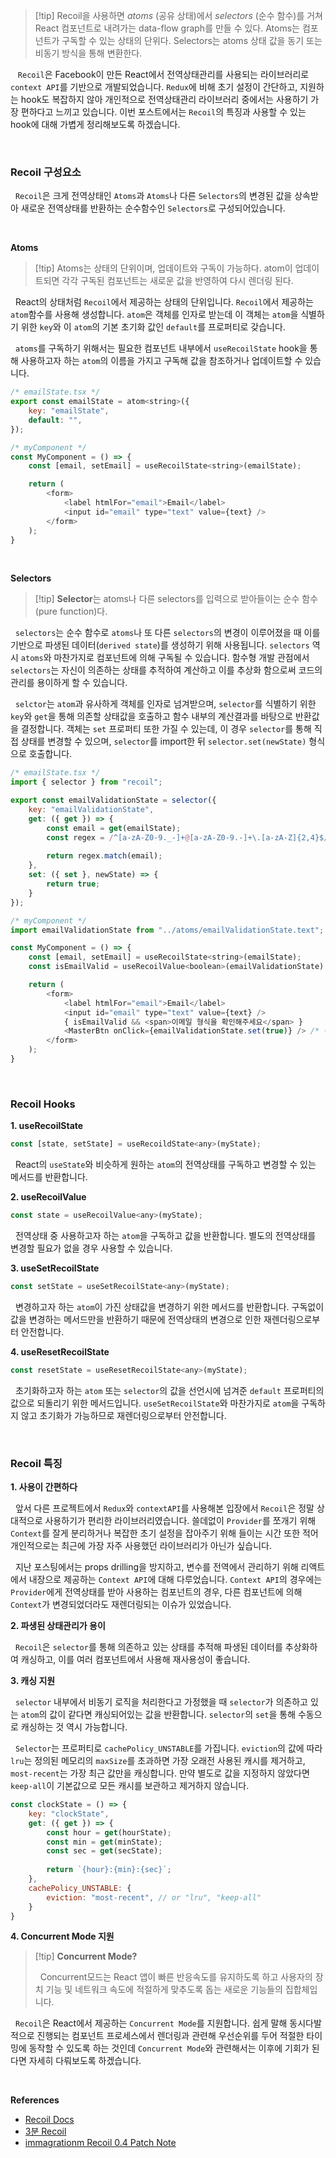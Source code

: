 
>[!tip] Recoil을 사용하면 _atoms_ (공유 상태)에서 _selectors_ (순수 함수)를 거쳐 React 컴포넌트로 내려가는 data-flow graph를 만들 수 있다. Atoms는 컴포넌트가 구독할 수 있는 상태의 단위다. Selectors는 atoms 상태 값을 동기 또는 비동기 방식을 통해 변환한다.

&nbsp;&nbsp; `Recoil`은 Facebook이 만든 React에서 전역상태관리를 사용되는 라이브러리로 `context API`를 기반으로 개발되었습니다. `Redux`에 비해 초기 설정이 간단하고, 지원하는 hook도 복잡하지 않아 개인적으로 전역상태관리 라이브러리 중에서는 사용하기 가장 편하다고 느끼고 있습니다. 이번 포스트에서는 `Recoil`의 특징과 사용할 수 있는 hook에 대해 가볍게 정리해보도록 하겠습니다.


<br>

### Recoil 구성요소

&nbsp;&nbsp;`Recoil`은 크게 전역상태인 `Atoms`과 `Atoms`나 다른 `Selectors`의 변경된 값을 상속받아 새로운 전역상태를 반환하는 순수함수인 `Selectors`로 구성되어있습니다.

<br>

**Atoms**

>[!tip] Atoms는 상태의 단위이며, 업데이트와 구독이 가능하다. atom이 업데이트되면 각각 구독된 컴포넌트는 새로운 값을 반영하여 다시 렌더링 된다.

&nbsp;&nbsp;React의 상태처럼 `Recoil`에서 제공하는 상태의 단위입니다. `Recoil`에서 제공하는 `atom`함수를 사용해 생성합니다. `atom`은 객체를 인자로 받는데 이 객체는 `atom`을 식별하기 위한 `key`와 이 `atom`의 기본 초기화 값인 `default`를 프로퍼티로 갖습니다.

&nbsp;&nbsp;`atoms`를 구독하기 위해서는 필요한 컴포넌트 내부에서 `useRecoilState` hook을 통해 사용하고자 하는 `atom`의 이름을 가지고 구독해 값을 참조하거나 업데이트할 수 있습니다.

```javascript
/* emailState.tsx */
export const emailState = atom<string>({
	key: "emailState",
	default: "",
});

/* myComponent */
const MyComponent = () => {
	const [email, setEmail] = useRecoilState<string>(emailState);

	return (
		<form>
			<label htmlFor="email">Email</label>
			<input id="email" type="text" value={text} />
		</form>
	);
}
```

<br>

**Selectors**

>[!tip] **Selector**는 atoms나 다른 selectors를 입력으로 받아들이는 순수 함수(pure function)다.

&nbsp;&nbsp;`selectors`는 순수 함수로 `atoms`나 또 다른 `selectors`의 변경이 이루어졌을 때 이를 기반으로 파생된 데이터(`derived state`)를 생성하기 위해 사용됩니다. `selectors` 역시 `atoms`와 마찬가지로 컴포넌트에 의해 구독될 수 있습니다. 함수형 개발 관점에서 `selectors`는 자신이 의존하는 상태를 추적하여 계산하고 이를 추상화 함으로써 코드의 관리를 용이하게 할 수 있습니다.

&nbsp;&nbsp;`selctor`는 `atom`과 유사하게 객체를 인자로 넘겨받으며, `selector`를 식별하기 위한 `key`와 `get`을 통해 의존할 상태값을 호출하고 함수 내부의 계산결과를 바탕으로 반환값을 결정합니다. 객체는 `set` 프로퍼티 또한 가질 수 있는데, 이 경우 `selector`를 통해 직접 상태를 변경할 수 있으며, `selector`를 import한 뒤 `selector.set(newState)` 형식으로 호출합니다.

```javascript
/* emailState.tsx */
import { selector } from "recoil";

export const emailValidationState = selector({
	key: "emailValidationState",
	get: ({ get }) => {
		const email = get(emailState);
		const regex = /^[a-zA-Z0-9._-]+@[a-zA-Z0-9.-]+\.[a-zA-Z]{2,4}$/;
		
		return regex.match(email);
	},
	set: ({ set }, newState) => {
		return true;
	}
});

/* myComponent */
import emailValidationState from "../atoms/emailValidationState.text";

const MyComponent = () => {
	const [email, setEmail] = useRecoilState<string>(emailState);
	const isEmailValid = useRecoilValue<boolean>(emailValidationState);

	return (
		<form>
			<label htmlFor="email">Email</label>
			<input id="email" type="text" value={text} />
			{ isEmailValid && <span>이메일 형식을 확인해주세요</span> }
			<MasterBtn onClick={emailValidationState.set(true)} /> /* 이게 무슨 버튼이지... */
		</form>
	);
}
```


<br>

### Recoil Hooks

**1. useRecoilState**

```javascript
const [state, setState] = useRecoildState<any>(myState);
```

&nbsp;&nbsp;React의 `useState`와 비슷하게 원하는 `atom`의 전역상태를 구독하고 변경할 수 있는 메서드를 반환합니다.

**2. useRecoilValue**

```javascript
const state = useRecoilValue<any>(myState);
```

&nbsp;&nbsp;전역상태 중 사용하고자 하는 `atom`을 구독하고 값을 반환합니다.  별도의 전역상태를 변경할 필요가 없을 경우 사용할 수 있습니다.

**3. useSetRecoilState**

```javascript
const setState = useSetRecoilState<any>(myState);
```

&nbsp;&nbsp;변경하고자 하는 `atom`이 가진 상태값을 변경하기 위한 메서드를 반환합니다. 구독없이 값을 변경하는 메서드만을 반환하기 때문에 전역상태의 변경으로 인한 재렌더링으로부터 안전합니다.

**4. useResetRecoilState**

```javascript
const resetState = useResetRecoilState<any>(myState);
```

&nbsp;&nbsp;초기화하고자 하는 `atom` 또는 `selector`의 값을 선언시에 넘겨준 `default` 프로퍼티의 값으로 되돌리기 위한 메서드입니다. `useSetRecoilState`와 마찬가지로 `atom`을 구독하지 않고 초기화가 가능하므로 재렌더링으로부터 안전합니다.

<br>

### Recoil 특징

**1. 사용이 간편하다**

&nbsp;&nbsp;앞서 다른 프로젝트에서 `Redux`와 `contextAPI`를 사용해본 입장에서 `Recoil`은 정말 상대적으로 사용하기가 편리한 라이브러리였습니다. 쓸데없이 `Provider`를 쪼개기 위해 `Context`를 잘게 분리하거나 복잡한 초기 설정을 잡아주기 위해 들이는 시간 또한 적어 개인적으로는 최근에 가장 자주 사용했던 라이브러리가 아닌가 싶습니다.

&nbsp;&nbsp;지난 포스팅에서는 props drilling을 방지하고, 변수를 전역에서 관리하기 위해 리액트에서 내장으로 제공하는 `Context API`에 대해 다루었습니다. `Context API`의 경우에는 `Provider`에게 전역상태를 받아 사용하는 컴포넌트의 경우, 다른 컴포넌트에 의해 `Context`가 변경되었더라도 재렌더링되는 이슈가 있었습니다. 

**2. 파생된 상태관리가 용이**

&nbsp;&nbsp;`Recoil`은 `selector`를 통해 의존하고 있는 상태를 추적해 파생된 데이터를 추상화하여 캐싱하고, 이를 여러 컴포넌트에서 사용해 재사용성이 좋습니다.

**3. 캐싱 지원**

&nbsp;&nbsp;`selector` 내부에서 비동기 로직을 처리한다고 가정했을 때 `selector`가 의존하고 있는 `atom`의 값이 같다면 캐싱되어있는 값을 반환합니다. `selector`의 `set`을 통해 수동으로 캐싱하는 것 역시 가능합니다.

&nbsp;&nbsp;`Selector`는 프로퍼티로 `cachePolicy_UNSTABLE`를 가집니다. `eviction`의 값에 따라 `lru`는 정의된 메모리의 `maxSize`를 초과하면 가장 오래전 사용된 캐시를 제거하고, `most-recent`는 가장 최근 값만을 캐싱합니다. 만약 별도로 값을 지정하지 않았다면 `keep-all`이 기본값으로 모든 캐시를 보관하고 제거하지 않습니다.

```javascript
const clockState = () => {
	key: "clockState",
	get: ({ get }) => {
		const hour = get(hourState);
		const min = get(minState);
		const sec = get(secState);
		
		return `{hour}:{min}:{sec}`;
	},
	cachePolicy_UNSTABLE: {
		eviction: "most-recent", // or "lru", "keep-all"
	}
}
```

**4. Concurrent Mode 지원**

>[!tip] **Concurrent Mode?**
>
> &nbsp;&nbsp;Concurrent모드는 React 앱이 빠른 반응속도를 유지하도록 하고 사용자의 장치 기능 및 네트워크 속도에 적절하게 맞추도록 돕는 새로운 기능들의 집합체입니다.

&nbsp;&nbsp;`Recoil`은 React에서 제공하는 `Concurrent Mode`를 지원합니다. 쉽게 말해 동시다발적으로 진행되는 컴포넌트 프로세스에서 렌더링과 관련해 우선순위를 두어 적절한 타이밍에 동작할 수 있도록 하는 것인데 `Concurrent Mode`와 관련해서는 이후에 기회가 된다면 자세히 다뤄보도록 하겠습니다.

<br>

**References**
- [Recoil Docs](https://recoiljs.org/ko/docs/introduction/core-concepts)
- [3분 Recoil](https://velog.io/@gomjellie/3%EB%B6%84-Recoil)
- [immagrationm Recoil 0.4 Patch Note](https://immigration9.github.io/react,recoil/2021/08/01/reading-patchnote-recoil04.html)